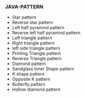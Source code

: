 ### JAVA-PATTERN                     
* Star pattern 
* Reverse star pattern
* Left half pyramind pattern
* Reverse left half pyramind pattern 
* Left triangle pattern
* Right triangle pattern
* left side triangle pattern
* Printing Triangle pattern
* Reverse Triangle pattern
* Diamond pattern
* Sandglass timer Shape pattern 
* K shape pattern 
* Opposite K pattern 
* Butterfly pattern  
* Hollow diamond pattern
      
 

  

  
  

  
 
  

  
